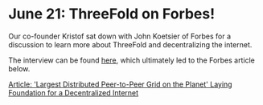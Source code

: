 # June 21: ThreeFold on Forbes!

Our co-founder Kristof sat down with John Koetsier of Forbes for a discussion to learn more about ThreeFold and decentralizing the internet.

The interview can be found [here](https://johnkoetsier.com/decentralizing-the-internet-with-mesh-and-blockchain-pipe-dream-or-possible/), which ultimately led to the Forbes article below.

[Article: 'Largest Distributed Peer-to-Peer Grid on the Planet' Laying Foundation for a Decentralized Internet](https://www.forbes.com/sites/johnkoetsier/2020/06/20/largest-distributed-peer-to-peer-grid-on-the-planet-laying-foundation-for-a-decentralized-internet/#27e270b56798)